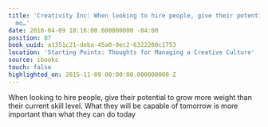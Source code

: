 ```yaml
---
title: 'Creativity Inc: When looking to hire people, give their potential to grow
  mo…'
date: 2016-04-09 18:16:00.600000000 -04:00
position: 87
book_uuid: a1351c21-deba-45a0-9ec2-6322200c1753
location: 'Starting Points: Thoughts for Managing a Creative Culture'
source: ibooks
touch: false
highlighted_on: 2015-11-09 00:00:00.000000000 Z
---
```


When looking to hire people, give their potential to grow more weight than their current skill level. What they will be capable of tomorrow is more important than what they can do today